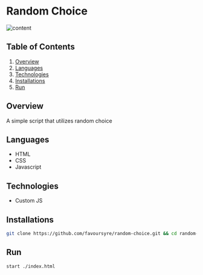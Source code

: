 # Random Choice

![content](https://drive.google.com/uc?export=download&id=1uZopHxh8TsAujSL61E7_w6mvKdgTVroJ)

## Table of Contents

1. [Overview](#overview)
2. [Languages](#languages)
3. [Technologies](#technologies)
4. [Installations](#installations)
5. [Run](#run)

## Overview

A simple script that utilizes random choice

## Languages

- HTML
- CSS
- Javascript

## Technologies

- Custom JS

## Installations

```bash
git clone https://github.com/favoursyre/random-choice.git && cd random-choice
```

## Run

```bash
start ./index.html
```
